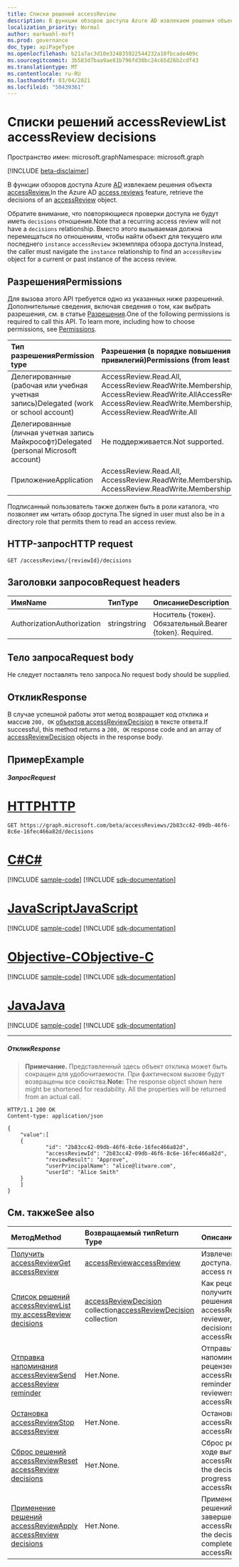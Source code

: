 ```yaml
---
title: Списки решений accessReview
description: В функции обзоров доступа Azure AD извлекаем решения объекта accessReview.
localization_priority: Normal
author: markwahl-msft
ms.prod: governance
doc_type: apiPageType
ms.openlocfilehash: b21a7ac3d10e324835922544232a10fbcade409c
ms.sourcegitcommit: 3b583d7baa9ae81b796fd30bc24c65d26b2cdf43
ms.translationtype: MT
ms.contentlocale: ru-RU
ms.lasthandoff: 03/04/2021
ms.locfileid: "50439361"
---
```

# <a name="list-accessreview-decisions"></a><span data-ttu-id="8abe5-103">Списки решений accessReview</span><span class="sxs-lookup"><span data-stu-id="8abe5-103">List accessReview decisions</span></span>

<span data-ttu-id="8abe5-104">Пространство имен: microsoft.graph</span><span class="sxs-lookup"><span data-stu-id="8abe5-104">Namespace: microsoft.graph</span></span>

[!INCLUDE [beta-disclaimer](../../includes/beta-disclaimer.md)]

<span data-ttu-id="8abe5-105">В функции обзоров доступа Azure [AD](../resources/accessreviews-root.md) извлекаем решения объекта [accessReview.](../resources/accessreview.md)</span><span class="sxs-lookup"><span data-stu-id="8abe5-105">In the Azure AD [access reviews](../resources/accessreviews-root.md) feature, retrieve the decisions of an [accessReview](../resources/accessreview.md) object.</span></span>

<span data-ttu-id="8abe5-106">Обратите внимание, что повторяющиеся проверки доступа не будут иметь `decisions` отношения.</span><span class="sxs-lookup"><span data-stu-id="8abe5-106">Note that a recurring access review will not have a `decisions` relationship.</span></span>  <span data-ttu-id="8abe5-107">Вместо этого вызываемая должна перемещаться по отношениям, чтобы найти объект для текущего или последнего `instance` `accessReview` экземпляра обзора доступа.</span><span class="sxs-lookup"><span data-stu-id="8abe5-107">Instead, the caller must navigate the `instance` relationship to find an `accessReview` object for a current or past instance of the access review.</span></span>

## <a name="permissions"></a><span data-ttu-id="8abe5-108">Разрешения</span><span class="sxs-lookup"><span data-stu-id="8abe5-108">Permissions</span></span>
<span data-ttu-id="8abe5-p102">Для вызова этого API требуется одно из указанных ниже разрешений. Дополнительные сведения, включая сведения о том, как выбрать разрешения, см. в статье [Разрешения](/graph/permissions-reference).</span><span class="sxs-lookup"><span data-stu-id="8abe5-p102">One of the following permissions is required to call this API. To learn more, including how to choose permissions, see [Permissions](/graph/permissions-reference).</span></span>

|<span data-ttu-id="8abe5-111">Тип разрешения</span><span class="sxs-lookup"><span data-stu-id="8abe5-111">Permission type</span></span>                        | <span data-ttu-id="8abe5-112">Разрешения (в порядке повышения привилегий)</span><span class="sxs-lookup"><span data-stu-id="8abe5-112">Permissions (from least to most privileged)</span></span>              |
|:--------------------------------------|:---------------------------------------------------------|
|<span data-ttu-id="8abe5-113">Делегированные (рабочая или учебная учетная запись)</span><span class="sxs-lookup"><span data-stu-id="8abe5-113">Delegated (work or school account)</span></span>     | <span data-ttu-id="8abe5-114">AccessReview.Read.All, AccessReview.ReadWrite.Membership, AccessReview.ReadWrite.All</span><span class="sxs-lookup"><span data-stu-id="8abe5-114">AccessReview.Read.All, AccessReview.ReadWrite.Membership, AccessReview.ReadWrite.All</span></span>  |
|<span data-ttu-id="8abe5-115">Делегированные (личная учетная запись Майкрософт)</span><span class="sxs-lookup"><span data-stu-id="8abe5-115">Delegated (personal Microsoft account)</span></span> | <span data-ttu-id="8abe5-116">Не поддерживается.</span><span class="sxs-lookup"><span data-stu-id="8abe5-116">Not supported.</span></span> |
|<span data-ttu-id="8abe5-117">Приложение</span><span class="sxs-lookup"><span data-stu-id="8abe5-117">Application</span></span>                            | <span data-ttu-id="8abe5-118">AccessReview.Read.All, AccessReview.ReadWrite.Membership</span><span class="sxs-lookup"><span data-stu-id="8abe5-118">AccessReview.Read.All, AccessReview.ReadWrite.Membership</span></span> |

 <span data-ttu-id="8abe5-119">Подписанный пользователь также должен быть в роли каталога, что позволяет им читать обзор доступа.</span><span class="sxs-lookup"><span data-stu-id="8abe5-119">The signed in user must also be in a directory role that permits them to read an access review.</span></span>

## <a name="http-request"></a><span data-ttu-id="8abe5-120">HTTP-запрос</span><span class="sxs-lookup"><span data-stu-id="8abe5-120">HTTP request</span></span>
<!-- { "blockType": "ignored" } -->
```http
GET /accessReviews/{reviewId}/decisions
```
## <a name="request-headers"></a><span data-ttu-id="8abe5-121">Заголовки запросов</span><span class="sxs-lookup"><span data-stu-id="8abe5-121">Request headers</span></span>
| <span data-ttu-id="8abe5-122">Имя</span><span class="sxs-lookup"><span data-stu-id="8abe5-122">Name</span></span>         | <span data-ttu-id="8abe5-123">Тип</span><span class="sxs-lookup"><span data-stu-id="8abe5-123">Type</span></span>        | <span data-ttu-id="8abe5-124">Описание</span><span class="sxs-lookup"><span data-stu-id="8abe5-124">Description</span></span> |
|:-------------|:------------|:------------|
| <span data-ttu-id="8abe5-125">Authorization</span><span class="sxs-lookup"><span data-stu-id="8abe5-125">Authorization</span></span> | <span data-ttu-id="8abe5-126">string</span><span class="sxs-lookup"><span data-stu-id="8abe5-126">string</span></span> | <span data-ttu-id="8abe5-p103">Носитель \{токен\}. Обязательный.</span><span class="sxs-lookup"><span data-stu-id="8abe5-p103">Bearer \{token\}. Required.</span></span> |

## <a name="request-body"></a><span data-ttu-id="8abe5-129">Тело запроса</span><span class="sxs-lookup"><span data-stu-id="8abe5-129">Request body</span></span>
<span data-ttu-id="8abe5-130">Не следует поставлять тело запроса.</span><span class="sxs-lookup"><span data-stu-id="8abe5-130">No request body should be supplied.</span></span>

## <a name="response"></a><span data-ttu-id="8abe5-131">Отклик</span><span class="sxs-lookup"><span data-stu-id="8abe5-131">Response</span></span>
<span data-ttu-id="8abe5-132">В случае успешной работы этот метод возвращает код отклика и массив `200, OK` [объектов accessReviewDecision](../resources/accessreviewdecision.md) в тексте ответа.</span><span class="sxs-lookup"><span data-stu-id="8abe5-132">If successful, this method returns a `200, OK` response code and an array of [accessReviewDecision](../resources/accessreviewdecision.md) objects in the response body.</span></span>

## <a name="example"></a><span data-ttu-id="8abe5-133">Пример</span><span class="sxs-lookup"><span data-stu-id="8abe5-133">Example</span></span>
##### <a name="request"></a><span data-ttu-id="8abe5-134">Запрос</span><span class="sxs-lookup"><span data-stu-id="8abe5-134">Request</span></span>


# <a name="http"></a>[<span data-ttu-id="8abe5-135">HTTP</span><span class="sxs-lookup"><span data-stu-id="8abe5-135">HTTP</span></span>](#tab/http)
<!-- {
  "blockType": "request",
  "name": "get_accessReview_decisions"
}-->
```msgraph-interactive
GET https://graph.microsoft.com/beta/accessReviews/2b83cc42-09db-46f6-8c6e-16fec466a82d/decisions
```
# <a name="c"></a>[<span data-ttu-id="8abe5-136">C#</span><span class="sxs-lookup"><span data-stu-id="8abe5-136">C#</span></span>](#tab/csharp)
[!INCLUDE [sample-code](../includes/snippets/csharp/get-accessreview-decisions-csharp-snippets.md)]
[!INCLUDE [sdk-documentation](../includes/snippets/snippets-sdk-documentation-link.md)]

# <a name="javascript"></a>[<span data-ttu-id="8abe5-137">JavaScript</span><span class="sxs-lookup"><span data-stu-id="8abe5-137">JavaScript</span></span>](#tab/javascript)
[!INCLUDE [sample-code](../includes/snippets/javascript/get-accessreview-decisions-javascript-snippets.md)]
[!INCLUDE [sdk-documentation](../includes/snippets/snippets-sdk-documentation-link.md)]

# <a name="objective-c"></a>[<span data-ttu-id="8abe5-138">Objective-C</span><span class="sxs-lookup"><span data-stu-id="8abe5-138">Objective-C</span></span>](#tab/objc)
[!INCLUDE [sample-code](../includes/snippets/objc/get-accessreview-decisions-objc-snippets.md)]
[!INCLUDE [sdk-documentation](../includes/snippets/snippets-sdk-documentation-link.md)]

# <a name="java"></a>[<span data-ttu-id="8abe5-139">Java</span><span class="sxs-lookup"><span data-stu-id="8abe5-139">Java</span></span>](#tab/java)
[!INCLUDE [sample-code](../includes/snippets/java/get-accessreview-decisions-java-snippets.md)]
[!INCLUDE [sdk-documentation](../includes/snippets/snippets-sdk-documentation-link.md)]

---


##### <a name="response"></a><span data-ttu-id="8abe5-140">Отклик</span><span class="sxs-lookup"><span data-stu-id="8abe5-140">Response</span></span>
><span data-ttu-id="8abe5-p104">**Примечание.** Представленный здесь объект отклика может быть сокращен для удобочитаемости. При фактическом вызове будут возвращены все свойства.</span><span class="sxs-lookup"><span data-stu-id="8abe5-p104">**Note:** The response object shown here might be shortened for readability. All the properties will be returned from an actual call.</span></span>
<!-- {
  "blockType": "response",
  "truncated": true,
  "@odata.type": "microsoft.graph.accessReviewDecision",
  "isCollection": "true"
} -->
```http
HTTP/1.1 200 OK
Content-type: application/json

{
    "value":[
    {
            "id": "2b83cc42-09db-46f6-8c6e-16fec466a82d",
            "accessReviewId": "2b83cc42-09db-46f6-8c6e-16fec466a82d",
            "reviewResult": "Approve",
            "userPrincipalName": "alice@litware.com",
            "userId": "Alice Smith"
    }
    ]
}
```

## <a name="see-also"></a><span data-ttu-id="8abe5-143">См. также</span><span class="sxs-lookup"><span data-stu-id="8abe5-143">See also</span></span>

| <span data-ttu-id="8abe5-144">Метод</span><span class="sxs-lookup"><span data-stu-id="8abe5-144">Method</span></span>           | <span data-ttu-id="8abe5-145">Возвращаемый тип</span><span class="sxs-lookup"><span data-stu-id="8abe5-145">Return Type</span></span>    |<span data-ttu-id="8abe5-146">Описание</span><span class="sxs-lookup"><span data-stu-id="8abe5-146">Description</span></span>|
|:---------------|:--------|:----------|
|[<span data-ttu-id="8abe5-147">Получить accessReview</span><span class="sxs-lookup"><span data-stu-id="8abe5-147">Get accessReview</span></span>](accessreview-get.md) |  [<span data-ttu-id="8abe5-148">accessReview</span><span class="sxs-lookup"><span data-stu-id="8abe5-148">accessReview</span></span>](../resources/accessreview.md) |  <span data-ttu-id="8abe5-149">Извлечение обзора доступа.</span><span class="sxs-lookup"><span data-stu-id="8abe5-149">Retrieve an access review.</span></span> |
|[<span data-ttu-id="8abe5-150">Список решений accessReview</span><span class="sxs-lookup"><span data-stu-id="8abe5-150">List my accessReview decisions</span></span>](accessreview-listmydecisions.md) |        <span data-ttu-id="8abe5-151">[accessReviewDecision](../resources/accessreviewdecision.md) collection</span><span class="sxs-lookup"><span data-stu-id="8abe5-151">[accessReviewDecision](../resources/accessreviewdecision.md) collection</span></span>|    <span data-ttu-id="8abe5-152">Как рецензент, получите мои решения accessReview.</span><span class="sxs-lookup"><span data-stu-id="8abe5-152">As a reviewer, get my decisions of an accessReview.</span></span>|
|[<span data-ttu-id="8abe5-153">Отправка напоминания accessReview</span><span class="sxs-lookup"><span data-stu-id="8abe5-153">Send accessReview reminder</span></span>](accessreview-sendreminder.md) |       <span data-ttu-id="8abe5-154">Нет.</span><span class="sxs-lookup"><span data-stu-id="8abe5-154">None.</span></span>   |   <span data-ttu-id="8abe5-155">Отправьте напоминание рецензентам accessReview.</span><span class="sxs-lookup"><span data-stu-id="8abe5-155">Send a reminder to the reviewers of an accessReview.</span></span> |
|[<span data-ttu-id="8abe5-156">Остановка accessReview</span><span class="sxs-lookup"><span data-stu-id="8abe5-156">Stop accessReview</span></span>](accessreview-stop.md) |        <span data-ttu-id="8abe5-157">Нет.</span><span class="sxs-lookup"><span data-stu-id="8abe5-157">None.</span></span>   |   <span data-ttu-id="8abe5-158">Остановите accessReview.</span><span class="sxs-lookup"><span data-stu-id="8abe5-158">Stop an accessReview.</span></span> |
|[<span data-ttu-id="8abe5-159">Сброс решений accessReview</span><span class="sxs-lookup"><span data-stu-id="8abe5-159">Reset accessReview decisions</span></span>](accessreview-reset.md) |        <span data-ttu-id="8abe5-160">Нет.</span><span class="sxs-lookup"><span data-stu-id="8abe5-160">None.</span></span>   |   <span data-ttu-id="8abe5-161">Сброс решений в ходе выполнения accessReview.</span><span class="sxs-lookup"><span data-stu-id="8abe5-161">Reset the decisions in an in-progress accessReview.</span></span>|
|[<span data-ttu-id="8abe5-162">Применение решений accessReview</span><span class="sxs-lookup"><span data-stu-id="8abe5-162">Apply accessReview decisions</span></span>](accessreview-apply.md) |        <span data-ttu-id="8abe5-163">Нет.</span><span class="sxs-lookup"><span data-stu-id="8abe5-163">None.</span></span>   |   <span data-ttu-id="8abe5-164">Применение решений из завершенного accessReview.</span><span class="sxs-lookup"><span data-stu-id="8abe5-164">Apply the decisions from a completed accessReview.</span></span>|


<!--
{
  "type": "#page.annotation",
  "description": "Get accessReview decisions",
  "keywords": "",
  "section": "documentation",
  "tocPath": "",
  "suppressions": [
  ]
}
-->


